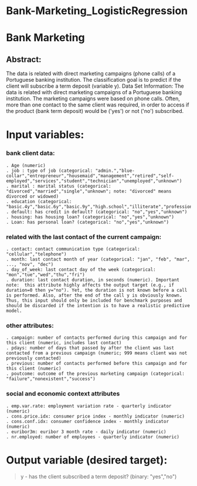# Bank-Marketing_LogisticRegression

# Bank Marketing
## Abstract: 
The data is related with direct marketing campaigns (phone calls) of a Portuguese banking institution. The classification goal is to predict if the client will subscribe a term deposit (variable y).
Data Set Information:
The data is related with direct marketing campaigns of a Portuguese banking institution. The marketing campaigns were based on phone calls. Often, more than one contact to the same client was required, in order to access if the product (bank term deposit) would be ('yes') or not ('no') subscribed.

  # Input variables:
   ### bank client data:
   
    . Age (numeric)
    . job : type of job (categorical: "admin.","blue-collar","entrepreneur","housemaid","management","retired","self-employed","services","student","technician","unemployed","unknown")
    . marital : marital status (categorical: "divorced","married","single","unknown"; note: "divorced" means divorced or widowed)
    . education (categorical: "basic.4y","basic.6y","basic.9y","high.school","illiterate","professional.course","university.degree","unknown")
    . default: has credit in default? (categorical: "no","yes","unknown")
    . housing: has housing loan? (categorical: "no","yes","unknown")
    . Loan: has personal loan? (categorical: "no","yes","unknown")
   
   ### related with the last contact of the current campaign:
    . contact: contact communication type (categorical: "cellular","telephone") 
    . month: last contact month of year (categorical: "jan", "feb", "mar", ..., "nov", "dec")
    . day_of_week: last contact day of the week (categorical: "mon","tue","wed","thu","fri")
    . duration: last contact duration, in seconds (numeric). Important note:  this attribute highly affects the output target (e.g., if duration=0 then y="no"). Yet, the duration is not known before a call is performed. Also, after the end of the call y is obviously known. Thus, this input should only be included for benchmark purposes and should be discarded if the intention is to have a realistic predictive model.
  
   ### other attributes:
    . campaign: number of contacts performed during this campaign and for this client (numeric, includes last contact)
    . pdays: number of days that passed by after the client was last contacted from a previous campaign (numeric; 999 means client was not previously contacted)
    . previous: number of contacts performed before this campaign and for this client (numeric)
    . poutcome: outcome of the previous marketing campaign (categorical: "failure","nonexistent","success")
  
   ### social and economic context attributes
    . emp.var.rate: employment variation rate - quarterly indicator (numeric)
    . cons.price.idx: consumer price index - monthly indicator (numeric)     
    . cons.conf.idx: consumer confidence index - monthly indicator (numeric)     
    . euribor3m: euribor 3 month rate - daily indicator (numeric)
    . nr.employed: number of employees - quarterly indicator (numeric)

  # Output variable (desired target):
  
   > y - has the client subscribed a term deposit? (binary: "yes","no")
